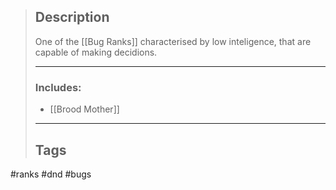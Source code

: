 > ## Description
>
> One of the \[[Bug Ranks]\] characterised by low inteligence, that are capable of making decidions.
>
> ______________________________________________________________________
>
> ### Includes:
>
> - \[[Brood Mother]\]
>
> ______________________________________________________________________
>
> ## Tags

#ranks #dnd #bugs
